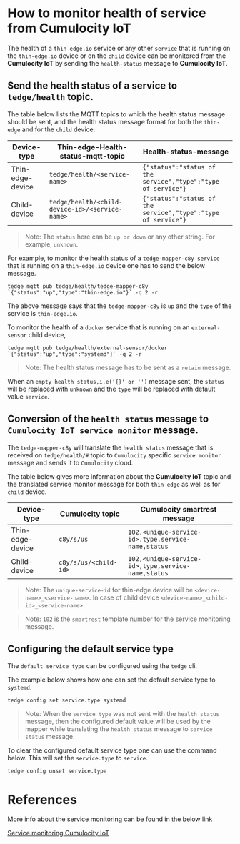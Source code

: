 # How to monitor health of service from Cumulocity IoT

The health of a `thin-edge.io` service or any other `service` that is running on the `thin-edge.io` device
or on the `child` device can be monitored from the **Cumulocity IoT** by sending the `health-status` message to **Cumulocity IoT**.

## Send the health status of a service to `tedge/health` topic.

The table below lists the MQTT topics to which the health status message should be sent, and the
health status message format for both the `thin-edge` and for the `child` device.

|Device-type|Thin-edge-Health-status-mqtt-topic|Health-status-message|
|------|------------------------|---------------------|
|Thin-edge-device|`tedge/health/<service-name>`|`{"status":"status of the service","type":"type of service"}`|
|Child-device|`tedge/health/<child-device-id>/<service-name>`|`{"status":"status of the service","type":"type of service"}`|

> Note: The `status` here can be `up or down` or any other string. For example, `unknown`.

For example, to monitor the health status of a `tedge-mapper-c8y service` that is running on a `thin-edge.io` device
one has to send the below message.

```
tedge mqtt pub tedge/health/tedge-mapper-c8y `{"status":"up","type":"thin-edge.io"}` -q 2 -r
```

The above message says that the `tedge-mapper-c8y` is `up` and the `type` of the service is `thin-edge.io`.


To monitor the health of a `docker` service that is running on an `external-sensor` child device,

```
tedge mqtt pub tedge/health/external-sensor/docker `{"status":"up","type":"systemd"}` -q 2 -r
```

> Note: The health status message has to be sent as a `retain` message.

When an `empty health status,i.e('{}' or '')` message sent, the `status` will be replaced with `unknown` and the `type` will be replaced with default value `service`.

## Conversion of the `health status` message to `Cumulocity IoT service monitor` message.

The `tedge-mapper-c8y` will translate the `health status` message that is received on `tedge/health/#`
topic to `Cumulocity` specific `service monitor` message and sends it to `Cumulocity` cloud.

The table below gives more information about the **Cumulocity IoT** topic and the translated service monitor message for both `thin-edge` as well as for `child` device.

|Device-type|Cumulocity topic|Cumulocity smartrest message|
|------|------------------------|---------------------|
|Thin-edge-device|`c8y/s/us`|`102,<unique-service-id>,type,service-name,status`|
|Child-device|`c8y/s/us/<child-id>`|`102,<unique-service-id>,type,service-name,status`|

> Note: The `unique-service-id` for thin-edge device will be  `<device-name>_<service-name>`.
In case of child device `<device-name>_<child-id>_<service-name>`.

> Note: `102` is the `smartrest` template number for the service monitoring message.

## Configuring the default service type

The `default service type` can be configured using the `tedge` cli.

The example below shows how one can set the default service type to `systemd`.

```
tedge config set service.type systemd

```
> Note: When the `service type` was not sent with the `health status` message, then the configured default value will be used by
the mapper while translating the `health status` message to `service status` message.

To clear the configured default service type one can use the command below.
This will set the `service.type` to `service`.

```
tedge config unset service.type

```

# References

More info about the service monitoring can be found in the below link

[Service monitoring Cumulocity IoT](https://cumulocity.com/guides/reference/smartrest-two/#service-creation-102)
